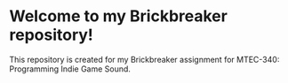 # Welcome to my Brickbreaker repository!

This repository is created for my Brickbreaker assignment for MTEC-340: Programming Indie Game Sound. 